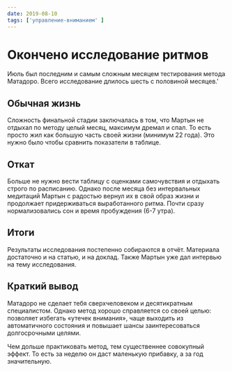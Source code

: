 ```yaml
---
date: 2019-08-10
tags: ['управление-вниманием' ]
---
```


# Окончено исследование ритмов

Июль был последним и самым сложным месяцем тестирования метода Матадоро. Всего исследование длилось шесть с половиной месяцев.'

## Обычная жизнь

Сложность финальной стадии заключалась в том, что Мартын не отдыхал по методу целый месяц, максимум дремал и спал. То есть просто жил как большую часть своей жизни (минимум 22 года). Это нужно было чтобы сравнить показатели в таблице.

## Откат

Больше не нужно вести таблицу с оценками самочувствия и отдыхать строго по расписанию. Однако после месяца без интервальных медитаций Мартын с радостью вернул их в свой образ жизни и продолжает придерживаться выработанного ритма. Почти сразу нормализовались сон и время пробуждения (6-7 утра).

## Итоги

Результаты исследования постепенно собираются в отчёт. Материала достаточно и на статью, и на доклад. Также Мартын уже дал интервью на тему исследования.

## Краткий вывод

Матадоро не сделает тебя сверхчеловеком и десятикратным специалистом. Однако метод хорошо справляется со своей целью: позволяет избегать «утечек внимания», чаще выходить из автоматичного состояния и повышает шансы заинтересоваться долгосрочными целями.

Чем дольше практиковать метод, тем существеннее совокупный эффект. То есть за неделю он даст маленькую прибавку, а за год значительную.
